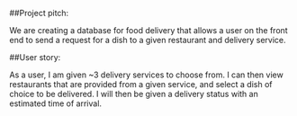 ##Project pitch:

We are creating a database for food delivery that allows a user on the front end to send a request for a dish to a given restaurant and delivery service.

##User story: 

As a user, I am given ~3 delivery services to choose from. I can then view restaurants that are provided from a given service, and select a dish of choice to be delivered. I will then be given a delivery status with an estimated time of arrival. 
